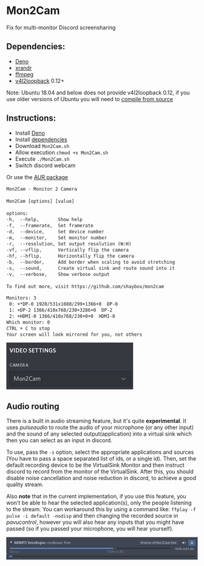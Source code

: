 # Mon2Cam
Fix for multi-monitor Discord screensharing

Dependencies:
-
- [Deno]
- [xrandr]
- [ffmpeg]
- [v4l2loopback] 0.12+

Note:
Ubuntu 18.04 and below does not provide v4l2loopback 0.12, if you use older versions of Ubuntu you will need to [compile from source](https://github.com/umlaeute/v4l2loopback#install)

Instructions:
-
- Install [Deno]
- Install [dependencies](#dependencies)
- Download `Mon2Cam.sh`
- Allow execution `chmod +x Mon2Cam.sh`
- Execute `./Mon2Cam.sh`
- Switch discord webcam

Or use the [AUR package](https://aur.archlinux.org/packages/mon2cam-git/)

```
Mon2Cam - Monitor 2 Camera

Mon2Cam [options] [value]

options:
-h,  --help,       Show help
-f,  --framerate,  Set framerate
-d,  --device,     Set device number
-m,  --monitor,    Set monitor number
-r,  --resolution, Set output resolution (W:H)
-vf, --vflip,      Vertically flip the camera
-hf, --hflip,      Horizontally flip the camera
-b,  --border,     Add border when scaling to avoid stretching
-s,  --sound,      Create virtual sink and route sound into it
-v,  --verbose,    Show verbose output

To find out more, visit https://github.com/shaybox/mon2cam
```

```
Monitors: 3
 0: +*DP-0 1920/531x1080/299+1366+0  DP-0
 1: +DP-2 1366/410x768/230+3286+0  DP-2
 2: +HDMI-0 1366/410x768/230+0+0  HDMI-0
Which monitor: 0
CTRL + C to stop
Your screen will look mirrored for you, not others
```

![Screenshot](images/discord_webcam.png)


Audio routing
-

There is a built in audio streaming feature, but it's quite **experimental**. It uses *pulseaudio* to route the audio of your microphone (or any other input) and the sound of any selected output(application) into a virtual sink which then you can select as an input in discord.

To use, pass the `-s` option, select the appropriate applications and sources (You have to pass a space separated list of ids, or a single id). Then, set the default recording device to be the VirtualSink Monitor and then instruct discord to record from the monitor of the VirtualSink. After this, you should disable noise cancellation and noise reduction in discord, to achieve a good quality stream. 

Also **note** that in the current implementation, if you use this feature, you won't be able to hear the selected application(s), only the people listening to the stream. You can workaround this by using a command like: `ffplay -f pulse -i default -nodisp` and then changing the recorded source in *pavucontrol*, however you will also hear any inputs that you might have passed (so if you passed your microphone, you will hear yourself).

![Screenshot_Pavucontrol](images/pavucontrol.png)

[Deno]:https://deno.land/
[xrandr]:https://www.x.org/releases/X11R7.7/doc/man/man1/xrandr.1.xhtml
[ffmpeg]:http://ffmpeg.org/
[v4l2loopback]:https://github.com/umlaeute/v4l2loopback